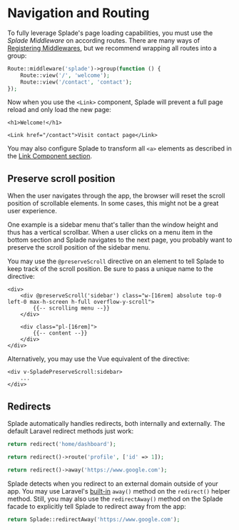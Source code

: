# Navigation and Routing

To fully leverage Splade's page loading capabilities, you must use the *Splade Middleware* on according routes. There are many ways of [Registering Middlewares](https://laravel.com/docs/10.x/middleware#registering-middleware), but we recommend wrapping all routes into a group:

```php
Route::middleware('splade')->group(function () {
    Route::view('/', 'welcome');
    Route::view('/contact', 'contact');
});
```

Now when you use the `<Link>` component, Splade will prevent a full page reload and only load the new page:

```blade
<h1>Welcome!</h1>

<Link href="/contact">Visit contact page</Link>
```

You may also configure Splade to transform all `<a>` elements as described in the [Link Component section](/x-link.md).

## Preserve scroll position

When the user navigates through the app, the browser will reset the scroll position of scrollable elements. In some cases, this might not be a great user experience.

One example is a sidebar menu that's taller than the window height and thus has a vertical scrollbar. When a user clicks on a menu item in the bottom section and Splade navigates to the next page, you probably want to preserve the scroll position of the sidebar menu.

You may use the `@preserveScroll` directive on an element to tell Splade to keep track of the scroll position. Be sure to pass a unique name to the directive:

```blade
<div>
    <div @preserveScroll('sidebar') class="w-[16rem] absolute top-0 left-0 max-h-screen h-full overflow-y-scroll">
        {{-- scrolling menu --}}
    </div>

    <div class="pl-[16rem]">
        {{-- content --}}
    </div>
</div>
```

Alternatively, you may use the Vue equivalent of the directive:

```blade
<div v-SpladePreserveScroll:sidebar>
    ...
</div>
```

## Redirects

Splade automatically handles redirects, both internally and externally. The default Laravel redirect methods just work:

```php
return redirect('home/dashboard');

return redirect()->route('profile', ['id' => 1]);

return redirect()->away('https://www.google.com');
```

Splade detects when you redirect to an external domain outside of your app. You may use Laravel's [built-in](https://laravel.com/docs/10.x/responses#redirecting-external-domains) `away()` method on the `redirect()` helper method. Still, you may also use the `redirectAway()` method on the Splade facade to explicitly tell Splade to redirect away from the app:

```php
return Splade::redirectAway('https://www.google.com');
```